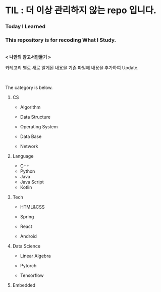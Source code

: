 # TIL : 더 이상 관리하지 않는 repo 입니다.


### Today I Learned

### This repository is for recoding What I Study.

<br/>**< 나만의 참고서만들기 >**

카테고리 별로 새로 알게된 내용을 기존 파일에 내용을 추가하여 Update.

<br/>

The category is below.



1. CS

   - Algorithm

   - Data Structure

   - Operating System

   - Data Base

   - Network

     

2. Language

   - C++
   - Python
   - Java
   - Java Script
   - Kotlin

   

3. Tech

   - HTML&CSS

   - Spring

   - React

   - Android

     

4. Data Science

   - Linear Algebra

   - Pytorch

   - Tensorflow
     
     

5. Embedded
